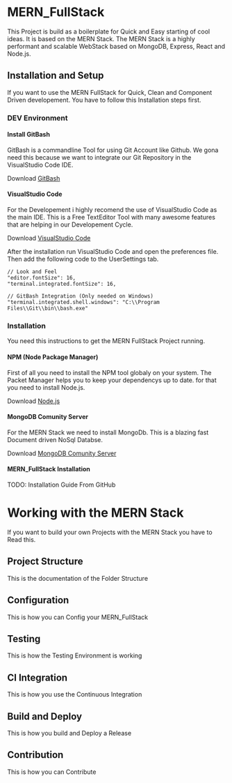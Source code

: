 # MERN_FullStack
This Project is build as a boilerplate for Quick and Easy starting of cool ideas. It is based on the MERN Stack.
The MERN Stack is a highly performant and scalable WebStack based on MongoDB, Express, React and Node.js.

## Installation and Setup
If you want to use the MERN FullStack for Quick, Clean and Component Driven developement. You have to follow this Installation steps first.

### DEV Environment
#### Install GitBash
GitBash is a commandline Tool for using Git Account like Github. We gona need this because we want to integrate our Git Repository in the VisualStudio Code IDE.

Download [GitBash](https://git-scm.com/)

#### VisualStudio Code
For the Developement i highly recomend the use of VisualStudio Code as the main IDE. This is a Free TextEditor Tool with many awesome features that are helping in our Developement Cycle.

Download [VisualStudio Code](https://code.visualstudio.com/)

After the installation run VisualStudio Code and open the preferences file. Then add the following code to the UserSettings tab.

```
// Look and Feel
"editor.fontSize": 16,
"terminal.integrated.fontSize": 16,

// GitBash Integration (Only needed on Windows)
"terminal.integrated.shell.windows": "C:\\Program Files\\Git\\bin\\bash.exe"
```

### Installation
You need this instructions to get the MERN FullStack Project running.

#### NPM (Node Package Manager)
First of all you need to install the NPM tool globaly on your system. The Packet Manager helps you to keep your dependencys up to date.
for that you need to install Node.js.

Download [Node.js](https://nodejs.org/en/)

#### MongoDB Comunity Server
For the MERN Stack we need to install MongoDb. This is a blazing fast Document driven NoSql Databse.

Download [MongoDB Comunity Server](https://www.mongodb.com/)

#### MERN_FullStack Installation

TODO: Installation Guide From GitHub

# Working with the MERN Stack
If you want to build your own Projects with the MERN Stack you have to Read this.

## Project Structure
This is the documentation of the Folder Structure

## Configuration
This is how you can Config your MERN_FullStack

## Testing
This is how the Testing Environment is working

## CI Integration
This is how you use the Continuous Integration

## Build and Deploy
This is how you build and Deploy a Release

## Contribution
This is how you can Contribute


